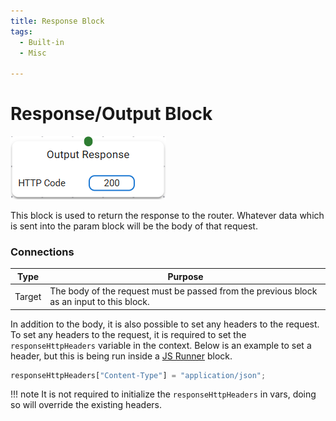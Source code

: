 ```yaml
---
title: Response Block
tags:
  - Built-in
  - Misc

---
```


# Response/Output Block
![alt text](./img/response-block.png)

This block is used to return the response to the router. Whatever data which is sent into the param block will be the body of that request. 

### Connections
| Type | Purpose |
|------|-------|
| Target | The body of the request must be passed from the previous block as an input to this block. |

In addition to the body, it is also possible to set any headers to the request. To set any headers to the request, it is required to set the `responseHttpHeaders` variable in the context. Below is an example to set a header, but this is being run inside a [JS Runner](./built-in/jsrunner.md) block.

```javascript
responseHttpHeaders["Content-Type"] = "application/json";
```

!!! note
    It is not required to initialize the `responseHttpHeaders` in vars, doing so will override the existing headers.
